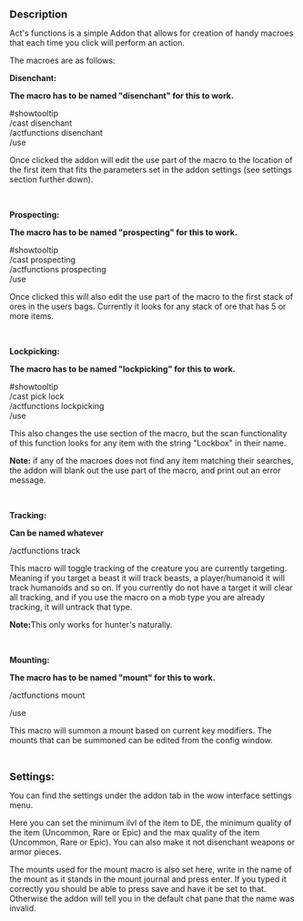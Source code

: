 <p><span style="font-size: 18px;"><strong>Description</strong></span></p>
<p>Act's functions is a simple Addon that allows for creation of handy macroes that each time you click will perform an action.</p>

<p>The macroes are as follows:</p>
<p><strong>Disenchant:</strong></p>
<p><strong>The macro has to be named "disenchant" for this to work.</strong></p>
<p>#showtooltip<br />/cast disenchant<br />/actfunctions disenchant<br />/use</p>
<p>Once clicked the addon will edit the use part of the macro to the location of the first item that fits the parameters set in the addon settings (see settings section further down).</p>
</br>

<p><strong>Prospecting:</strong></p>
<p><strong>The macro has to be named "prospecting" for this to work.</strong></p>
<p>#showtooltip<br />/cast prospecting<br />/actfunctions prospecting<br />/use</p>
<p>Once clicked this will also edit the use part of the macro to the first stack of ores in the users bags. Currently it looks for any stack of ore that has 5 or more items.</p>
</br>

<p><strong>Lockpicking:</strong></p>
<p><strong>The macro has to be named "lockpicking" for this to work.</strong></p>
<p>#showtooltip <br />/cast pick lock<br />/actfunctions lockpicking<br />/use</p>
<p>This also changes the use section of the macro, but the scan functionality of this function looks for any item with the string "Lockbox" in their name.</p>
<p><strong>Note:</strong> if any of the macroes does not find any item matching their searches, the addon will blank out the use part of the macro, and print out an error message.</p>
</br>

<p><strong>Tracking:</strong></p>
<p><strong>Can be named whatever</strong></p>
<p>/actfunctions track</p>
<p>
This macro will toggle tracking of the creature you are currently targeting. Meaning if you target a beast it will track beasts, a player/humanoid it will track humanoids and so on.
If you currently do not have a target it will clear all tracking, and if you use the macro on a mob type you are already tracking, it will untrack that type.
</p>
<p><strong>Note:</strong>This only works for hunter's naturally.</p>
</br>

<p><strong>Mounting:</strong></p>
<p><strong>The macro has to be named "mount" for this to work.</strong></p>
<p>/actfunctions mount</p>
<p>/use</p>
<p>This macro will summon a mount based on current key modifiers. The mounts that can be summoned can be edited from the config window.</p>
</br>
<p><span style="font-size: 18px;"><strong>Settings:</strong></span></p>
<p>You can find the settings under the addon tab in the wow interface settings menu.</p>
<p>Here you can set the minimum ilvl of the item to DE, the minimum quality of the item (Uncommon, Rare or Epic) and the max quality of the item (Uncommon, Rare or Epic). You can also make it not disenchant weapons or armor pieces.</p>
<p>The mounts used for the mount macro is also set here, write in the name of the mount as it stands in the mount journal and press enter. If you typed it correctly you should be able to press save and have it be set to that. Otherwise the addon will tell you in the default chat pane that the name was invalid.</p>
